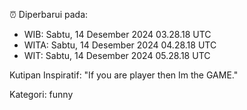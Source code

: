 ⏰ Diperbarui pada:
- WIB: Sabtu, 14 Desember 2024 03.28.18 UTC
- WITA: Sabtu, 14 Desember 2024 04.28.18 UTC
- WIT: Sabtu, 14 Desember 2024 05.28.18 UTC

Kutipan Inspiratif:
"If you are player then Im the GAME."


Kategori: funny


